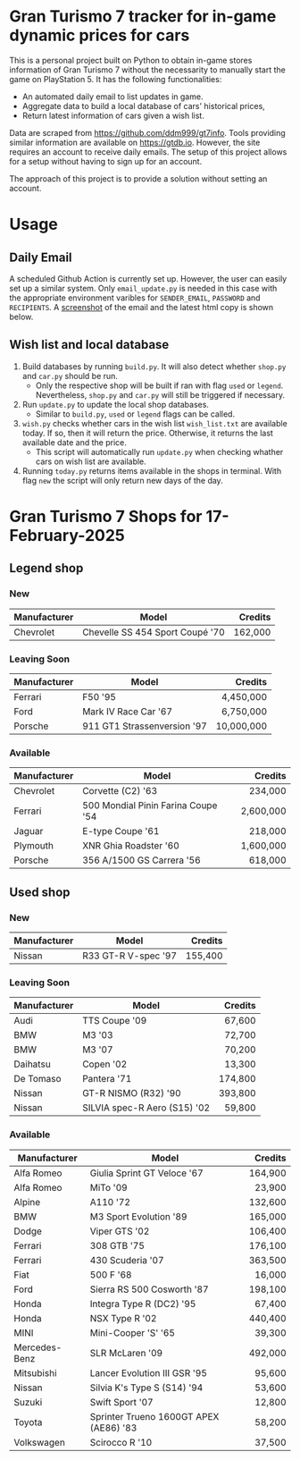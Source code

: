 # Gran Turismo 7 tracker for in-game dynamic prices for cars

This is a personal project built on Python to obtain in-game stores information of Gran Turismo 7 without the necessarity to manually start the game on PlayStation 5. It has the following functionalities:

- An automated daily email to list updates in game.
- Aggregate data to build a local database of cars' historical prices,
- Return latest information of cars given a wish list.

Data are scraped from https://github.com/ddm999/gt7info. Tools providing similar information are available on https://gtdb.io. However, the site requires an account to receive daily emails. The setup of this project allows for a setup without having to sign up for an account.

The approach of this project is to provide a solution without setting an account.

# Usage

## Daily Email

A scheduled Github Action is currently set up. However, the user can easily set up a similar system. Only `email_update.py` is needed in this case with the appropriate environment varibles for `SENDER_EMAIL`, `PASSWORD` and `RECIPIENTS`. A [screenshot](https://raw.githubusercontent.com/marcohoucheng/Gran-Turismo-7-Price-Tracker/main/data/email_screenshot.png) of the email and the latest html copy is shown below.

## Wish list and local database

1. Build databases by running `build.py`. It will also detect whether `shop.py` and `car.py` should be run.
    - Only the respective shop will be built if ran with flag `used` or `legend`. Nevertheless, `shop.py` and `car.py` will still be triggered if necessary.
2. Run `update.py` to update the local shop databases.
    - Similar to `build.py`, `used` or `legend` flags can be called.
3. `wish.py` checks whether cars in the wish list `wish_list.txt` are available today. If so, then it will return the price. Otherwise, it returns the last available date and the price.
    - This script will automatically run `update.py` when checking whather cars on wish list are available.
4. Running `today.py` returns items available in the shops in terminal. With flag `new` the script will only return new days of the day.


# Gran Turismo 7 Shops for 17-February-2025



## Legend shop

### New
 | Manufacturer | Model | Credits |
 | --- | --- | --: |
|Chevrolet|Chevelle SS 454 Sport Coupé '70|162,000|

### Leaving Soon
 | Manufacturer | Model | Credits |
 | --- | --- | --: |
|Ferrari|F50 '95|4,450,000|
|Ford|Mark IV Race Car '67|6,750,000|
|Porsche|911 GT1 Strassenversion '97|10,000,000|

### Available
 | Manufacturer | Model | Credits |
 | --- | --- | --: |
|Chevrolet|Corvette (C2) '63|234,000|
|Ferrari|500 Mondial Pinin Farina Coupe '54|2,600,000|
|Jaguar|E-type Coupe '61|218,000|
|Plymouth|XNR Ghia Roadster '60|1,600,000|
|Porsche|356 A/1500 GS Carrera '56|618,000|


## Used shop

### New
 | Manufacturer | Model | Credits |
 | --- | --- | --: |
|Nissan|R33 GT-R V-spec '97|155,400|

### Leaving Soon
 | Manufacturer | Model | Credits |
 | --- | --- | --: |
|Audi|TTS Coupe '09|67,600|
|BMW|M3 '03|72,700|
|BMW|M3 '07|70,200|
|Daihatsu|Copen '02|13,300|
|De Tomaso|Pantera '71|174,800|
|Nissan|GT-R NISMO (R32) '90|393,800|
|Nissan|SILVIA spec-R Aero (S15) '02|59,800|

### Available
 | Manufacturer | Model | Credits |
 | --- | --- | --: |
|Alfa Romeo|Giulia Sprint GT Veloce '67|164,900|
|Alfa Romeo|MiTo '09|23,900|
|Alpine|A110 '72|132,600|
|BMW|M3 Sport Evolution '89|165,000|
|Dodge|Viper GTS '02|106,400|
|Ferrari|308 GTB '75|176,100|
|Ferrari|430 Scuderia '07|363,500|
|Fiat|500 F '68|16,000|
|Ford|Sierra RS 500 Cosworth '87|198,100|
|Honda|Integra Type R (DC2) '95|67,400|
|Honda|NSX Type R '02|440,400|
|MINI|Mini-Cooper 'S' '65|39,300|
|Mercedes-Benz|SLR McLaren '09|492,000|
|Mitsubishi|Lancer Evolution III GSR '95|95,600|
|Nissan|Silvia K's Type S (S14) '94|53,600|
|Suzuki|Swift Sport '07|12,800|
|Toyota|Sprinter Trueno 1600GT APEX (AE86) '83|58,200|
|Volkswagen|Scirocco R '10|37,500|
